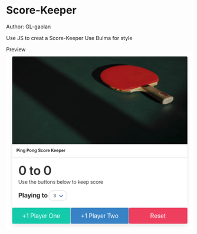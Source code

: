 # Score-Keeper

Author: GL-gaolan

Use JS to creat a Score-Keeper
Use Bulma for style

Preview
![img](./img-storage/Score%20Keeper.png)